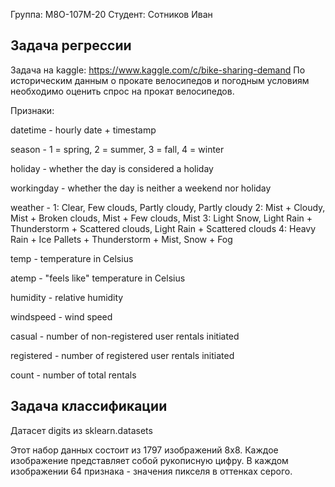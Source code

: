 Группа: М8О-107М-20
Студент: Сотников Иван

## Задача регрессии

Задача на kaggle: https://www.kaggle.com/c/bike-sharing-demand
По историческим данным о прокате велосипедов и погодным условиям необходимо оценить спрос на прокат велосипедов.

Признаки:

datetime - hourly date + timestamp

season -  1 = spring, 2 = summer, 3 = fall, 4 = winter

holiday - whether the day is considered a holiday

workingday - whether the day is neither a weekend nor holiday

weather - 1: Clear, Few clouds, Partly cloudy, Partly cloudy
2: Mist + Cloudy, Mist + Broken clouds, Mist + Few clouds, Mist
3: Light Snow, Light Rain + Thunderstorm + Scattered clouds, Light Rain + Scattered clouds
4: Heavy Rain + Ice Pallets + Thunderstorm + Mist, Snow + Fog 

temp - temperature in Celsius

atemp - "feels like" temperature in Celsius

humidity - relative humidity

windspeed - wind speed

casual - number of non-registered user rentals initiated

registered - number of registered user rentals initiated

count - number of total rentals

## Задача классификации

Датасет digits из sklearn.datasets

Этот набор данных состоит из 1797 изображений 8x8. Каждое изображение представляет собой рукописную цифру.
В каждом изображении 64 признака - значения пикселя в оттенках серого.
